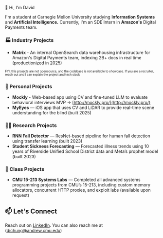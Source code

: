 👋 Hi, I'm David

I'm a student at Carnegie Mellon University studying **Information Systems** and **Artificial Intelligence.** Currently, I'm an SDE Intern in **Amazon's** Digital Payments team.

### 🏭 Industry Projects

- **Matrix** - An internal OpenSearch data warehousing infrastructure for Amazon's Digital Payments team, indexing 2B+ docs in real time (productionized in 2025)

 <sub><sup>FYI, this projects are not opensource, and the codebase is not available to showcase. If you are a recruiter, reach out and I can explain the project and tech stack</sup></sub>

### 🚀 Personal Projects

- **Mockly** - Web-based app using CV and fine-tuned LLM to evaluate behavioral interviews MVP -> [http://mockly.pro/](http://mockly.pro/)
- **MyEyes** — iOS app that uses CV and LiDAR to provide real-time scene understanding for the blind (built 2025)

### 🧑‍🔬 Research Projects

- **RNN Fall Detector** — ResNet-based pipeline for human fall detection using transfer learning (built 2023)
- **Student Sickness Forecasting** — Forecasted illness trends using 10 years of Riverside Unified School District data and Meta’s prophet model (built 2023)

### 🧠 Class Projects

- **CMU 15-213 Systems Labs** — Completed all advanced systems programming projects from CMU’s 15-213, including custom memory allocators, concurrent HTTP proxies, and exploit labs (available upon request)

## 📫 Let's Connect

Reach out on [LinkedIn](https://www.linkedin.com/in/david-chung-00b04a199/). You can also reach me at (dichung@andrew.cmu.edu)

